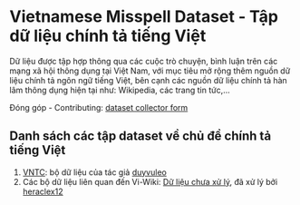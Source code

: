 # Vietnamese Misspell Dataset - Tập dữ liệu chính tả tiếng Việt

Dữ liệu được tập hợp thông qua các cuộc trò chuyện, bình luận trên các mạng xã hội thông dụng tại Việt Nam, với mục tiêu mở rộng thêm nguồn dữ liệu chính tả ngôn ngữ tiếng Việt, bên cạnh các nguồn dữ liệu chính tả hàn lâm thông dụng hiện tại như: Wikipedia, các trang tin tức,... 

Đóng góp - Contributing: [dataset collector form](https://forms.gle/11v2TcW7oS3nqeA47)

## Danh sách các tập dataset về chủ đề chính tả tiếng Việt
1. [VNTC](https://github.com/duyvuleo/VNTC): bộ dữ liệu của tác giả [duyvuleo](https://github.com/duyvuleo)
2. Các bộ dữ liệu liên quan đến Vi-Wiki: [Dữ liệu chưa xử lý](https://dumps.wikimedia.org/viwiki/latest/), đã xử lý bởi [heraclex12](https://github.com/heraclex12/Viwiki-spelling)
